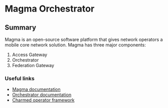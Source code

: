 # Magma Orchestrator

## Summary

Magma is an open-source software platform that gives network operators a mobile core network 
solution. Magma has three major components:
1. Access Gateway
2. Orchestrator
3. Federation Gateway

### Useful links

- [Magma documentation](https://docs.magmacore.org/docs/basics/introduction)
- [Orchestrator documentation](https://docs.magmacore.org/docs/orc8r/architecture_overview)
- [Charmed operator framework](https://juju.is/docs/sdk)

